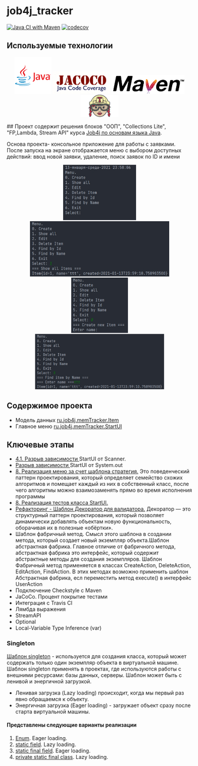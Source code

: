 # job4j_tracker

[![Java CI with Maven](https://github.com/aswsx/job4j_tracker/actions/workflows/maven.yml/badge.svg)](https://github.com/aswsx/job4j_tracker/actions/workflows/maven.yml)
[![codecov](https://codecov.io/gh/aswsx/job4j_tracker/branch/master/graph/badge.svg?token=CFOYCL8LHR)](https://codecov.io/gh/aswsx/job4j_tracker)

## Используемые технологии
<p align="center">
 <img src="Pictures/logo-java.png" height="100">
<img src="Pictures/jacoco.png" height="60">
<img src="Pictures/maven.png" height="50">
<img src="Pictures/TravisCI.png" height="60"> 
</p>
## Проект содержит решения блоков "ООП", "Collections Lite", "FP,Lambda, Stream API" курса <a href="https://github.com/aswsx/job4j_elementary"> Job4j по основам языка Java</a>.

<p>Основа проекта- консольное приложение для работы с заявками. После запуска на экране отображается меню с выбором доступных действий:
ввод новой заявки, удаление, поиск заявок по ID и имени</p>
<p align="center">
  <img src="Pictures/Main Menu.jpg" height="150" title="Главное меню программы">
  <img src="Pictures/FindAll.jpg" height="150" title="Поиск всех элементов">
  <img src="Pictures/Create.jpg" height="150" title="Создание элемента">
  <img src="Pictures/FindByName.jpg" height="150" title="Поиск по имени элемента">
</p>
<h2>Содержимое проекта</h2>
<ul>
  <li>Модель данных <a href="https://github.com/ReyBos/job4j_tracker/blob/master/src/main/java/ru/job4j/memTracker/Item.java">ru.job4j.memTracker.Item</a> </li>
  <li>Главное меню <a href="https://github.com/ReyBos/job4j_tracker/blob/master/src/main/java/ru/job4j/memTracker/StartUI.java">ru.job4j.memTracker.StartUI</a></li>
</ul>
<h2>Ключевые этапы</h2>
<ul>
  <li><a href="https://github.com/aswsx/job4j_tracker/commit/e36e582952e28b1635f7c55949ba18cf6990172c">4.1. Разрыв зависимости </a>StartUI от Scanner.</li>
  <li><a href="https://github.com/aswsx/job4j_tracker/commit/ff07445b27e86676e5136f132529a15876791cdc"> Разрыв зависимости </a>StartUI от System.out</li>
  <li><a href="https://github.com/aswsx/job4j_tracker/commit/607689508a2afd6c965d61791b518ba1c7b01357">8. Реализация меню за счет шаблона стратегия.</a>  
Это поведенческий паттерн проектирования, который определяет семейство схожих алгоритмов и помещает каждый из них в собственный класс, 
после чего алгоритмы можно взаимозаменять прямо во время исполнения программы</li>
  <li><a href="https://github.com/aswsx/job4j_tracker/commit/5cb1e916a762c7669c8c971944b4e0636a21ddf0">8. Реализация тестов класса StartUI.</a>
  <li><a href="https://github.com/aswsx/job4j_tracker/commit/0e7196163b014a00dc8ad29f84f6ee405f007a36">Рефакторинг - Шаблон Декоратор для валидатора.</a> 
Декоратор — это структурный паттерн проектирования, который позволяет динамически добавлять объектам новую функциональность, оборачивая их в полезные «обёртки».</li>
  <li>Шаблон фабричный метод. Смысл этого шаблона в создании метода, который создает новый экземпляр объекта.Шаблон абстрактная фабрика.
Главное отличие от фабричного метода, абстрактная фабрика это интерфейс, который содержит абстрактные методы для создания экземпляров. 
Шаблон Фабричный метод применяется в классах CreateAction, DeleteAction, EditAction, FindAction. 
В этих методах возможно применить шаблон Абстрактная фабрика, есл переместить метод execute() в интерфейс UserAction</li>
<li>Подключение Checkstyle с Maven  </li>
  <li>JaCoCo. Процент покрытие тестами <a href="https://github.com/aswsx/job4j_tracker/commit/cd068d3410f37987089af5a14daebb69fbfa42be"></a></li>
  <li>Интеграция с Travis CI </li>
  <li>Лямбда выражения </li>
  <li>StreamAPI </li>
  <li>Optional </li>
  <li>Local-Variable Type Inference (var) </li>
</ul>

<h3>Singleton</h3>
<p><a href="https://github.com/aswsx/job4j_tracker/commit/1738ebf1c2c56a6c81cbd235147b34e2ba40eaa3">Шаблон singleton</a> -
используется для создания класса, который может содержать только один экземпляр объекта в виртуальной машине. Шаблон
singleton применять в проектах, где используются работы с внешними ресурсами: базы данных, серверы. Шаблон может быть
с ленивой и энергичной загрузкой.</p>
<ul>
  <li>Ленивая загрузка (Lazy loading) происходит, когда мы первый раз явно обращаемся к объекту.</li>
  <li>Энергичная загрузка (Eager loading) - загружает объект сразу после старта виртуальной машины.</li>
</ul>
<h4>Представлены следующие варианты реализации</h4>
<ol>
  <li><a href="https://github.com/aswsx/job4j_tracker/blob/1738ebf1c2c56a6c81cbd235147b34e2ba40eaa3/src/main/java/ru/job4j/memTracker/TrackerEnum.java">Enum</a>. Eager loading.</li>
  <li><a href="https://github.com/aswsx/job4j_tracker/blob/1738ebf1c2c56a6c81cbd235147b34e2ba40eaa3/src/main/java/ru/job4j/memTracker/TrackerStaticFieldLazy.java">static field</a>. Lazy loading.</li>
  <li><a href="https://github.com/aswsx/job4j_tracker/blob/1738ebf1c2c56a6c81cbd235147b34e2ba40eaa3/src/main/java/ru/job4j/memTracker/TrackerStaticFieldEager.java">static final field</a>. Eager loading.</li>
  <li><a href="https://github.com/aswsx/job4j_tracker/blob/1738ebf1c2c56a6c81cbd235147b34e2ba40eaa3/src/main/java/ru/job4j/memTracker/TrackerStaticClassLazy.java">private static final class</a>. Lazy loading.</li>
</ol>

